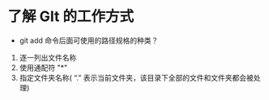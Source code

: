 # 了解 GIt 的工作方式

- git add 命令后面可使用的路径规格的种类？

1. 逐一列出文件名称
2. 使用通配符 "*"
3. 指定文件夹名称( “.” 表示当前文件夹，该目录下全部的文件和文件夹都会被处理)
